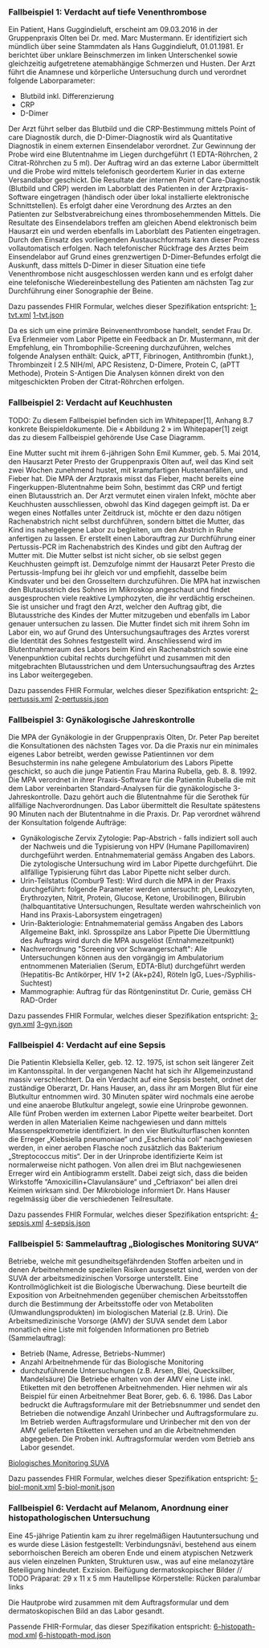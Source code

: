 <!-- markdownlint-disable MD001 MD041 -->

### Fallbeispiel 1: Verdacht auf tiefe Venenthrombose

Ein Patient, Hans Guggindieluft, erscheint am 09.03.2016 in der Gruppenpraxis Olten bei Dr. med. Marc Mustermann. Er identifiziert sich mündlich über seine Stammdaten als Hans Guggindieluft, 01.01.1981. Er berichtet über unklare Beinschmerzen im linken Unterschenkel sowie gleichzeitig aufgetretene atemabhängige Schmerzen und Husten. Der Arzt führt die Anamnese und körperliche Untersuchung durch und verordnet folgende Laborparameter:

* Blutbild inkl. Differenzierung
* CRP
* D-Dimer

Der Arzt führt selber das Blutbild und die CRP-Bestimmung mittels Point of care Diagnostik durch, die D-Dimer-Diagnostik wird als Quantitative Diagnostik in einem externen Einsendelabor verordnet. Zur Gewinnung der Probe wird eine Blutentnahme im Liegen durchgeführt (1 EDTA-Röhrchen, 2 Citrat-Röhrchen zu 5 ml). Der Auftrag wird an das externe Labor übermittelt und die Probe wird mittels telefonisch geordertem Kurier in das externe Versandlabor geschickt. Die Resultate der internen Point of Care-Diagnostik (Blutbild und CRP) werden im Laborblatt des Patienten in der Arztpraxis-Software eingetragen (händisch oder über lokal installierte elektronische Schnittstellen). Es erfolgt daher eine Verordnung des Arztes an den Patienten zur Selbstverabreichung eines thrombosehemmenden Mittels.
Die Resultate des Einsendelabors treffen am gleichen Abend elektronisch beim Hausarzt ein und werden ebenfalls im Laborblatt des Patienten eingetragen. Durch den Einsatz des vorliegenden Austauschformats kann dieser Prozess vollautomatisch erfolgen. Nach telefonischer Rückfrage des Arztes beim Einsendelabor auf Grund eines grenzwertigen D-Dimer-Befundes erfolgt die Auskunft, dass mittels D-Dimer in dieser Situation eine tiefe Venenthrombose nicht ausgeschlossen werden kann und es erfolgt daher eine telefonische Wiedereinbestellung des Patienten am nächsten Tag zur Durchführung einer Sonographie der Beine.

Dazu passendes FHIR Formular, welches dieser Spezifikation entspricht:
[1-tvt.xml](https://fhir.ch/ig/ch-laboratory-report/Questionnaire-1-tvt.xml.html)
[1-tvt.json](https://fhir.ch/ig/ch-laboratory-report/Questionnaire-1-tvt.json.html)

Da es sich um eine primäre Beinvenenthrombose handelt, sendet Frau Dr. Eva Erlenmeier vom Labor Pipette ein Feedback an Dr. Mustermann, mit der Empfehlung, ein Thrombophilie-Screening durchzuführen, welches folgende Analysen enthält:
Quick, aPTT, Fibrinogen, Antithrombin (funkt.), Thrombinzeit I 2.5 NIH/ml, APC Resistenz, D-Dimere, Protein C, (aPTT Methode), Protein S-Antigen
Die Analysen können direkt von den mitgeschickten Proben der Citrat-Röhrchen erfolgen.

### Fallbeispiel 2: Verdacht auf Keuchhusten

TODO: Zu diesem Fallbeispiel befinden sich im Whitepaper[1], Anhang 8.7 konkrete Beispieldokumente. Die « Abbildung 2 » im Whitepaper[1] zeigt das zu diesem Fallbeispiel gehörende Use Case Diagramm.

Eine Mutter sucht mit ihrem 6-jährigen Sohn Emil Kummer, geb. 5. Mai 2014, den Hausarzt Peter Presto der Gruppenpraxis Olten auf, weil das Kind seit zwei Wochen zunehmend hustet, mit krampfartigen Hustenanfällen, und Fieber hat. Die MPA der Arztpraxis misst das Fieber, macht bereits eine Fingerkuppen-Blutentnahme beim Sohn, bestimmt das CRP und fertigt einen Blutausstrich an. Der Arzt vermutet einen viralen Infekt, möchte aber Keuchhusten ausschliessen, obwohl das Kind dagegen geimpft ist. Da er wegen eines Notfalles unter Zeitdruck ist, möchte er den dazu nötigen Rachenabstrich nicht selbst durchführen, sondern bittet die Mutter, das Kind ins nahegelegene Labor zu begleiten, um den Abstrich in Ruhe anfertigen zu lassen.
Er erstellt einen Laborauftrag zur Durchführung einer Pertussis-PCR im Rachenabstrich des Kindes und gibt den Auftrag der Mutter mit. Die Mutter selbst ist nicht sicher, ob sie selbst gegen Keuchhusten geimpft ist. Demzufolge nimmt der Hausarzt Peter Presto die Pertussis-Impfung bei ihr gleich vor und empfiehlt, dasselbe beim Kindsvater und bei den Grosseltern durchzuführen. Die MPA hat inzwischen den Blutausstrich des Sohnes im Mikroskop angeschaut und findet ausgesprochen viele reaktive Lymphozyten, die ihr verdächtig erscheinen. Sie ist unsicher und fragt den Arzt, welcher den Auftrag gibt, die Blutausstriche des Kindes der Mutter mitzugeben und ebenfalls im Labor genauer untersuchen zu lassen.
Die Mutter findet sich mit ihrem Sohn im Labor ein, wo auf Grund des Untersuchungsauftrages des Arztes vorerst die Identität des Sohnes festgestellt wird. Anschliessend wird im Blutentnahmeraum des Labors beim Kind ein Rachenabstrich sowie eine Venenpunktion cubital rechts durchgeführt und zusammen mit den mitgebrachten Blutausstrichen und dem Untersuchungsauftrag des Arztes ins Labor weitergegeben.

Dazu passendes FHIR Formular, welches dieser Spezifikation entspricht:
[2-pertussis.xml](https://fhir.ch/ig/ch-laboratory-report/Questionnaire-2-pertussis.xml.html)
[2-pertussis.json](https://fhir.ch/ig/ch-laboratory-report/Questionnaire-2-pertussis.json.html)

### Fallbeispiel 3: Gynäkologische Jahreskontrolle

Die MPA der Gynäkologie in der Gruppenpraxis Olten, Dr. Peter Pap bereitet die Konsultationen des nächsten Tages vor. Da die Praxis nur ein minimales eigenes Labor betreibt, werden gewisse Patientinnen vor dem Besuchstermin ins nahe gelegene Ambulatorium des Labors Pipette geschickt, so auch die junge Patientin Frau Marina Rubella, geb. 8. 8. 1992. Die MPA verordnet in ihrer Praxis-Software für die Patientin Rubella die mit dem Labor vereinbarten Standard-Analysen für die gynäkologische 3-Jahreskontrolle. Dazu gehört auch die Blutentnahme für die Serothek für allfällige Nachverordnungen.
Das Labor übermittelt die Resultate spätestens 90 Minuten nach der Blutentnahme in die Praxis. Dr. Pap verordnet während der Konsultation folgende Aufträge:

* Gynäkologische Zervix Zytologie: Pap-Abstrich - falls indiziert soll auch der Nachweis und die Typisierung von HPV (Humane Papillomaviren) durchgeführt werden.
 Entnahmematerial gemäss Angaben des Labors.
 Die zytologische Untersuchung wird im Labor Pipette durchgeführt. Die allfällige Typisierung führt das Labor Pipette nicht selber durch.
* Urin-Teilstatus (Combur9 Test): Wird durch die MPA in der Praxis durchgeführt: folgende Parameter werden untersucht: ph, Leukozyten, Erythrozyten, Nitrit, Protein, Glucose, Ketone, Urobilinogen, Bilirubin (halbquantitative Untersuchungen, Resultate werden wahrscheinlich von Hand ins Praxis-Laborsystem eingetragen)
* Urin-Bakteriologie: Entnahmematerial gemäss Angaben des Labors
Allgemeine Bakt, inkl. Sprosspilze ans Labor Pipette
Die Übermittlung des Auftrags wird durch die MPA ausgelöst (Entnahmezeitpunkt)
* Nachverordnung "Screening vor Schwangerschaft": Alle Untersuchungen können aus den vorgängig im Ambulatorium entnommenen Materialien (Serum, EDTA-Blut) durchgeführt werden (Hepatitis-Bc Antikörper, HIV 1+2 (Ak+p24), Röteln IgG, Lues-/Syphilis-Suchtest)
* Mammographie: Auftrag für das Röntgeninstitut Dr. Curie, gemäss CH RAD-Order

Dazu passendes FHIR Formular, welches dieser Spezifikation entspricht:
[3-gyn.xml](https://fhir.ch/ig/ch-laboratory-report/Questionnaire-3-gyn.xml.html)
[3-gyn.json](https://fhir.ch/ig/ch-laboratory-report/Questionnaire-3-gyn.json.html)

### Fallbeispiel 4: Verdacht auf eine Sepsis

Die Patientin Klebsiella Keller, geb. 12. 12. 1975, ist schon seit längerer Zeit im Kantonsspital. In der vergangenen Nacht hat sich ihr Allgemeinzustand massiv verschlechtert. Da ein Verdacht auf eine Sepsis besteht, ordnet der zuständige Oberarzt, Dr. Hans Hauser, an, dass ihr  am Morgen Blut für eine Blutkultur entnommen wird. 30 Minuten später wird nochmals eine aerobe und eine anaerobe Blutkultur angelegt, sowie eine Urinprobe gewonnen.
Alle fünf Proben werden im externen Labor Pipette weiter bearbeitet. Dort werden in allen Materialien Keime nachgewiesen und dann mittels Massenspektrometrie identifiziert. In den vier Blutkulturflaschen konnten die Erreger „Klebsiella pneumoniae“ und „Escherichia coli“ nachgewiesen werden, in einer aeroben Flasche noch zusätzlich das Bakterium „Streptococcus mitis“. Der in der Urinprobe identifizierte Keim ist normalerweise nicht pathogen.
Von allen drei im Blut nachgewiesenen Erreger wird ein Antibiogramm erstellt. Dabei zeigt sich, dass die beiden Wirkstoffe “Amoxicillin+Clavulansäure“ und „Ceftriaxon“ bei allen drei Keimen wirksam sind. Der Mikrobiologe informiert Dr. Hans Hauser regelmässig über die verschiedenen Teilresultate.

Dazu passendes FHIR Formular, welches dieser Spezifikation entspricht:
[4-sepsis.xml](https://fhir.ch/ig/ch-laboratory-report/Questionnaire-4-sepsis.xml.html)
[4-sepsis.json](https://fhir.ch/ig/ch-laboratory-report/Questionnaire-4-sepsis.json.html)

### Fallbeispiel 5: Sammelauftrag „Biologisches Monitoring SUVA“

Betriebe, welche mit gesundheitsgefährdenden Stoffen arbeiten und in denen Arbeitnehmende speziellen Risiken ausgesetzt sind, werden von der SUVA der arbeitsmedizinischen Vorsorge unterstellt. Eine Kontrollmöglichkeit ist die Biologische Überwachung. Diese beurteilt die Exposition von Arbeitnehmenden gegenüber chemischen Arbeitsstoffen durch die Bestimmung der Arbeitsstoffe oder von Metaboliten (Umwandlungsprodukten) im biologischen Material (z.B. Urin).
Die Arbeitsmedizinische Vorsorge (AMV) der SUVA sendet dem Labor monatlich eine Liste mit folgenden Informationen pro Betrieb (Sammelauftrag):

* Betrieb (Name, Adresse, Betriebs-Nummer)
* Anzahl Arbeitnehmende für das Biologische Monitoring
* durchzuführende Untersuchungen (z.B. Arsen, Blei, Quecksilber, Mandelsäure)
Die Betriebe erhalten von der AMV eine Liste inkl. Etiketten mit den betroffenen Arbeitnehmenden. Hier nehmen wir als Beispiel für einen Arbeitnehmer Beat Borer, geb. 6. 6. 1986. Das Labor bedruckt die Auftragsformulare mit der Betriebsnummer und sendet den Betrieben die notwendige Anzahl Urinbecher und Auftragsformulare zu. Im Betrieb werden Auftragsformulare und Urinbecher mit den von der AMV gelieferten Etiketten versehen und an die Arbeitnehmenden abgegeben. Die Proben inkl. Auftragsformular werden vom Betrieb ans Labor gesendet.

[Biologisches Monitoring SUVA](https://www.suva.ch/de-CH/material/Factsheets/biologisches-monitoring-und-biologische-arbeitsstofftoleranzwerte)

Dazu passendes FHIR Formular, welches dieser Spezifikation entspricht:
[5-biol-monit.xml](https://fhir.ch/ig/ch-laboratory-report/Questionnaire-5-biol-monit.xml.html)
[5-biol-monit.json](https://fhir.ch/ig/ch-laboratory-report/Questionnaire-5-biol-monit.json.html)

### Fallbeispiel 6: Verdacht auf Melanom, Anordnung einer histopathologischen Untersuchung

Eine 45-jährige Patientin kam zu ihrer regelmäßigen Hautuntersuchung und es wurde diese Läsion festgestellt: Verbindungsnävi, bestehend aus einem seborrhoischen Bereich am oberen Ende und einem atypischen Netzwerk aus vielen einzelnen Punkten, Strukturen usw., was auf eine melanozytäre Beteiligung hindeutet. Exzision. Beifügung dermatoskopischer Bilder // TODO Präparat: 29 x 11 x 5 mm Hautellipse Körperstelle: Rücken paralumbar links

Die Hautprobe wird zusammen mit dem Auftragsformular und dem dermatoskopischen Bild an das Labor gesandt.

Passende FHIR-Formular, das dieser Spezifikation entspricht:
[6-histopath-mod.xml](https://fhir.ch/ig/ch-laboratory-report/Questionnaire-6-histopath-mod.xml.html)
[6-histopath-mod.json](https://fhir.ch/ig/ch-laboratory-report/Questionnaire-6-histopath-mod.json.html)
